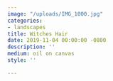 ```yaml
---
image: "/uploads/IMG_1000.jpg"
categories:
- landscapes
title: Witches Hair
date: 2019-11-04 00:00:00 -0800
description: ''
medium: oil on canvas
style: ''

---
```

